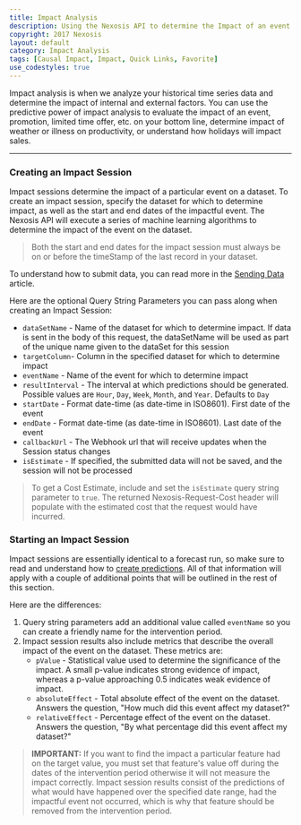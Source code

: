 ```yaml
---
title: Impact Analysis 
description: Using the Nexosis API to determine the Impact of an event on your data
copyright: 2017 Nexosis 
layout: default
category: Impact Analysis
tags: [Causal Impact, Impact, Quick Links, Favorite]
use_codestyles: true
---
```


Impact analysis is when we analyze your historical time series data and determine the impact of internal and external factors. You can use the predictive power of impact analysis to evaluate the impact of an event, promotion, limited time offer, etc. on your bottom line, determine impact of weather or illness on productivity, or understand how holidays will impact sales.

-----

### Creating an Impact Session

Impact sessions determine the impact of a particular event on a dataset. To create an impact session, specify the dataset for which to determine impact, as well as the start and end dates of the impactful event. The Nexosis API will execute a series of machine learning algorithms to determine the impact of the event on the dataset.

> Both the start and end dates for the impact session must always be on or before the timeStamp of the last record in your dataset.

To understand how to submit data, you can read more in the [Sending Data](/guides/sendingdata) article.

Here are the optional Query String Parameters you can pass along when creating an Impact Session:

* `dataSetName` - Name of the dataset for which to determine impact. If data is sent in the body of this request, the dataSetName will be used as part of the unique name given to the dataSet for this session
* `targetColumn`- Column in the specified dataset for which to determine impact
* `eventName` - Name of the event for which to determine impact
* `resultInterval` - The interval at which predictions should be generated. Possible values are `Hour`, `Day`, `Week`, `Month`, and `Year`. Defaults to `Day`
* `startDate` - Format date-time (as date-time in ISO8601). First date of the event
* `endDate` - Format date-time (as date-time in ISO8601). Last date of the event
* `callbackUrl` - The Webhook url that will receive updates when the Session status changes
* `isEstimate` - If specified, the submitted data will not be saved, and the session will not be processed

> To get a Cost Estimate, include and set the `isEstimate` query string parameter to `true`. The returned Nexosis-Request-Cost header will populate with the estimated cost that the request would have incurred.

### Starting an Impact Session

Impact sessions are essentially identical to a forecast run, so make sure to read and understand how to [create predictions](forecast). All of that information will apply with a couple of additional points that will be outlined in the rest of this section.

Here are the differences:

1. Query string parameters add an additional value called `eventName` so you can create a friendly name for the intervention period.
2. Impact session results also include metrics that describe the overall impact of the event on the dataset. These metrics are:
    * `pValue` - Statistical value used to determine the significance of the impact. A small p-value indicates strong evidence of impact, whereas a p-value approaching 0.5 indicates weak evidence of impact.
    * `absoluteEffect` - Total absolute effect of the event on the dataset. Answers the question, "How much did this event affect my dataset?"
    * `relativeEffect` - Percentage effect of the event on the dataset. Answers the question, "By what percentage did this event affect my dataset?"

><b>IMPORTANT:</b> If you want to find the impact a particular feature had on the target value, you must set that feature's value off during the dates of the intervention period otherwise it will not measure the impact correctly. Impact session results consist of the predictions of what would have happened over the specified date range, had the impactful event not occurred, which is why that feature should be removed from the intervention period.

